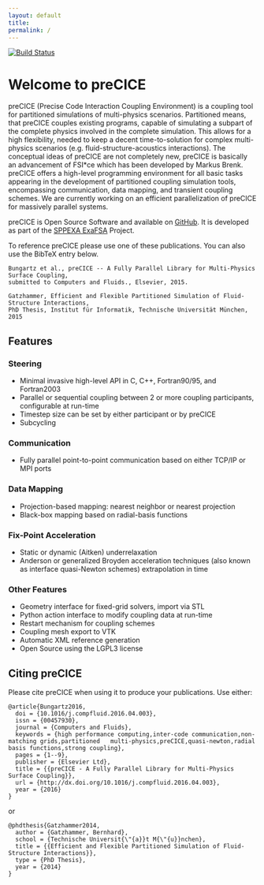 ```yaml
---
layout: default
title:
permalink: /
---
```


[![Build Status](https://travis-ci.org/precice/precice.svg?branch=develop)](https://travis-ci.org/precice/precice)

# Welcome to preCICE
preCICE (Precise Code Interaction Coupling Environment) is a coupling tool for partitioned simulations of multi-physics scenarios. Partitioned means, that preCICE couples existing programs, capable of simulating a subpart of the complete physics involved in the complete simulation. This allows for a high flexibility, needed to keep a decent time-to-solution for complex multi-physics scenarios (e.g. fluid-structure-acoustics interactions). The conceptual ideas of preCICE are not completely new, preCICE is basically an advancement of FSI*ce which has been developed by Markus Brenk. preCICE offers a high-level programming environment for all basic tasks appearing in the development of partitioned coupling simulation tools, encompassing communication, data mapping, and transient coupling schemes. We are currently working on an efficient parallelization of preCICE for massively parallel systems.

preCICE is Open Source Software and available on [GitHub](https://github.com/precice/precice). It is developed as part of the [SPPEXA ExaFSA](https://ipvs.informatik.uni-stuttgart.de/SGS/EXAFSA/index.php) Project.

To reference preCICE please use one of these publications. You can also use the BibTeX entry below.

    Bungartz et al., preCICE -- A Fully Parallel Library for Multi-Physics Surface Coupling,
    submitted to Computers and Fluids., Elsevier, 2015.

    Gatzhammer, Efficient and Flexible Partitioned Simulation of Fluid-Structure Interactions,
    PhD Thesis, Institut für Informatik, Technische Universität München, 2015

## Features

### Steering
+ Minimal invasive high-level API in C, C++, Fortran90/95, and Fortran2003
+ Parallel or sequential coupling between 2 or more coupling participants, configurable at run-time
+ Timestep size can be set by either participant or by preCICE
+ Subcycling

### Communication
+ Fully parallel point-to-point communication based on either TCP/IP or MPI ports

### Data Mapping
+ Projection-based mapping: nearest neighbor or nearest projection
+ Black-box mapping based on radial-basis functions

### Fix-Point Acceleration
+ Static or dynamic (Aitken) underrelaxation
+ Anderson or generalized Broyden acceleration techniques (also known as interface quasi-Newton schemes) extrapolation in time

### Other Features
+ Geometry interface for fixed-grid solvers, import via STL
+ Python action interface to modify coupling data at run-time
+ Restart mechanism for coupling schemes
+ Coupling mesh export to VTK
+ Automatic XML reference generation
+ Open Source using the LGPL3 license

## Citing preCICE
Please cite preCICE when using it to produce your publications. Use either:

    @article{Bungartz2016,
      doi = {10.1016/j.compfluid.2016.04.003},
      issn = {00457930},
      journal = {Computers and Fluids},
      keywords = {high performance computing,inter-code communication,non-matching grids,partitioned   multi-physics,preCICE,quasi-newton,radial basis functions,strong coupling},
      pages = {1--9},
      publisher = {Elsevier Ltd},
      title = {{preCICE - A Fully Parallel Library for Multi-Physics Surface Coupling}},
      url = {http://dx.doi.org/10.1016/j.compfluid.2016.04.003},
      year = {2016}
    }

or

    @phdthesis{Gatzhammer2014,
      author = {Gatzhammer, Bernhard},
      school = {Technische Universit{\"{a}}t M{\"{u}}nchen},
      title = {{Efficient and Flexible Partitioned Simulation of Fluid-Structure Interactions}},
      type = {PhD Thesis},
      year = {2014}
    }




